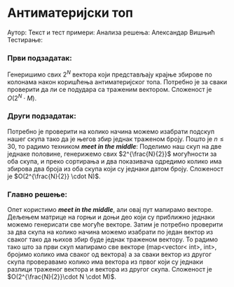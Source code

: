 ﻿# Антиматеријски топ

Аутор: 
Текст и тест примери: 
Анализа решења: Александар Вишњић
Тестирање: 

### Први подзадатак:
Генеришимо свих $2^N$ вектора који представљају крајње збирове по колонама након коришћења антиматеријског топа. Потребно је за сваки проверити да ли се подудара са траженим вектором. Сложеност је $O(2^N \cdot M)$.

### Други подзадатак:
Потребно је проверити на колико начина можемо изабрати подскуп нашег скупа тако да је његов збир једнак траженом броју. Пошто је $n\leq 30$, то радимо техником ***meet in the middle***: Поделимо наш скуп на две једнаке половине, генерижемо свих $2^{\frac{N}{2}}$ могућности за оба скупа, и преко сортирања и два показивача одредимо колико има збирова два броја из оба скупа који су једнаки датом броју. Сложеност је $O(2^{\frac{N}{2}} \cdot N)$.

### Главно решење:
Опет користимо ***meet in the middle***, али овај пут мапирамо векторе. Дељењем матрице на горњи и доњи део који су приближно једнаки можемо генерисати све могуће векторе. Затим је потребно проверити за два скупа на колико начина можемо изабрати по један вектор из сваког тако да њихов збир буде једнак траженом вектору. То радимо тако што за први скуп мапирамо све векторе (map<vector< int>, int>, бројимо колико има сваког од вектора) а за сваки вектор из другог скупа проверавамо колико има вектора из првог који су једнаки разлици траженог вектора и вектора из другог скупа. Сложеност је $O(2^{\frac{N}{2}}\cdot N \cdot M)$.


